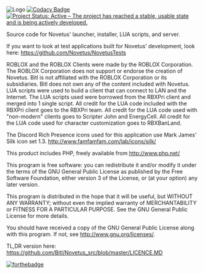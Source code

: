 ![Logo](https://github.com/Novetus/Novetus_src/raw/master/Graphics/NOVETUS_small.png)
[![Codacy Badge](https://api.codacy.com/project/badge/Grade/492ffef06085409ab50b73522e31be4c)](https://www.codacy.com/manual/Bitl/Novetus_src?utm_source=github.com&amp;utm_medium=referral&amp;utm_content=Bitl/Novetus_src&amp;utm_campaign=Badge_Grade)
[![Project Status: Active – The project has reached a stable, usable state and is being actively developed.](https://www.repostatus.org/badges/latest/active.svg)](https://www.repostatus.org/#active)

Source code for Novetus' launcher, installer, LUA scripts, and server.

If you want to look at test applications built for Novetus' development, look here: https://github.com/Novetus/NovetusTests

ROBLOX and the ROBLOX Clients were made by the ROBLOX Corporation.
The ROBLOX Corporation does not support or endorse the creation of Novetus.
Bitl is not affiliated with the ROBLOX Corporation or its subsidiaries. 
Bitl does not own any of the content included with Novetus.
LUA scripts were used to build a client that can connect to LAN and the Internet.
The LUA scripts used were borrowed from the RBXPri client and merged into 1 single script.
All credit for the LUA code included with the RBXPri client goes to the RBXPri team.
All credit for the LUA code used with "non-modern" clients goes to Scripter John and EnergyCell.
All credit for the LUA code used for character customization goes to RBXBanLand.

The Discord Rich Presence icons used for this application use Mark James' Silk icon set 1.3.
http://www.famfamfam.com/lab/icons/silk/

This product includes PHP, freely available from http://www.php.net/

This program is free software: you can redistribute it and/or modify
it under the terms of the GNU General Public License as published by
the Free Software Foundation, either version 3 of the License, or
(at your option) any later version.

This program is distributed in the hope that it will be useful,
but WITHOUT ANY WARRANTY; without even the implied warranty of
MERCHANTABILITY or FITNESS FOR A PARTICULAR PURPOSE.  See the
GNU General Public License for more details.

You should have received a copy of the GNU General Public License
along with this program.  If not, see http://www.gnu.org/licenses/.

TL,DR version here: https://github.com/Bitl/Novetus_src/blob/master/LICENCE.MD

[![forthebadge](https://forthebadge.com/images/badges/built-with-love.svg)](https://forthebadge.com)